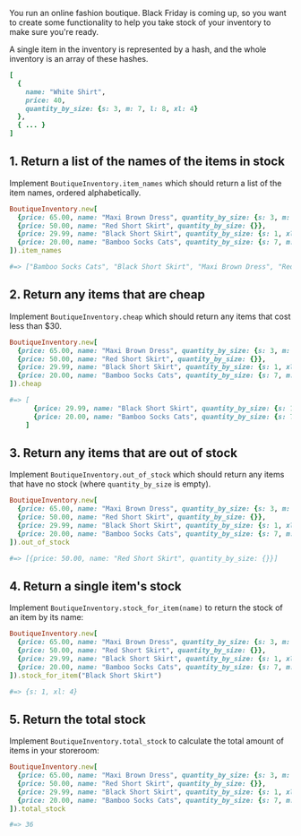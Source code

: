 You run an online fashion boutique. Black Friday is coming up, so you want to create some functionality to help you take stock of your inventory to make sure you're ready.

A single item in the inventory is represented by a hash, and the whole inventory is an array of these hashes.

```ruby
[
  {
    name: "White Shirt",
    price: 40,
    quantity_by_size: {s: 3, m: 7, l: 8, xl: 4}
  },
  { ... }
]
```


## 1. Return a list of the names of the items in stock
Implement `BoutiqueInventory.item_names` which should return a list of the item names, ordered alphabetically.

```ruby
BoutiqueInventory.new[
  {price: 65.00, name: "Maxi Brown Dress", quantity_by_size: {s: 3, m: 7, l: 8, xl: 4}},
  {price: 50.00, name: "Red Short Skirt", quantity_by_size: {}},
  {price: 29.99, name: "Black Short Skirt", quantity_by_size: {s: 1, xl: 4}},
  {price: 20.00, name: "Bamboo Socks Cats", quantity_by_size: {s: 7, m: 2}}
]).item_names

#=> ["Bamboo Socks Cats", "Black Short Skirt", "Maxi Brown Dress", "Red Short Skirt"]
```

## 2. Return any items that are cheap
Implement `BoutiqueInventory.cheap` which should return any items that cost less than $30.

```ruby
BoutiqueInventory.new[
  {price: 65.00, name: "Maxi Brown Dress", quantity_by_size: {s: 3, m: 7, l: 8, xl: 4}},
  {price: 50.00, name: "Red Short Skirt", quantity_by_size: {}},
  {price: 29.99, name: "Black Short Skirt", quantity_by_size: {s: 1, xl: 4}},
  {price: 20.00, name: "Bamboo Socks Cats", quantity_by_size: {s: 7, m: 2}}
]).cheap

#=> [
      {price: 29.99, name: "Black Short Skirt", quantity_by_size: {s: 1, xl: 4}},
      {price: 20.00, name: "Bamboo Socks Cats", quantity_by_size: {s: 7, m: 2}}
    ]
```

## 3. Return any items that are out of stock
Implement `BoutiqueInventory.out_of_stock` which should return any items that have no stock (where `quantity_by_size` is empty).

```ruby
BoutiqueInventory.new[
  {price: 65.00, name: "Maxi Brown Dress", quantity_by_size: {s: 3, m: 7, l: 8, xl: 4}},
  {price: 50.00, name: "Red Short Skirt", quantity_by_size: {}},
  {price: 29.99, name: "Black Short Skirt", quantity_by_size: {s: 1, xl: 4}},
  {price: 20.00, name: "Bamboo Socks Cats", quantity_by_size: {s: 7, m: 2}}
]).out_of_stock

#=> [{price: 50.00, name: "Red Short Skirt", quantity_by_size: {}}]
```

## 4. Return a single item's stock
Implement `BoutiqueInventory.stock_for_item(name)` to return the stock of an item by its name:

```ruby
BoutiqueInventory.new[
  {price: 65.00, name: "Maxi Brown Dress", quantity_by_size: {s: 3, m: 7, l: 8, xl: 4}},
  {price: 50.00, name: "Red Short Skirt", quantity_by_size: {}},
  {price: 29.99, name: "Black Short Skirt", quantity_by_size: {s: 1, xl: 4}},
  {price: 20.00, name: "Bamboo Socks Cats", quantity_by_size: {s: 7, m: 2}}
]).stock_for_item("Black Short Skirt")

#=> {s: 1, xl: 4}
```

## 5. Return the total stock
Implement `BoutiqueInventory.total_stock` to calculate the total amount of items in your storeroom:

```ruby
BoutiqueInventory.new[
  {price: 65.00, name: "Maxi Brown Dress", quantity_by_size: {s: 3, m: 7, l: 8, xl: 4}},
  {price: 50.00, name: "Red Short Skirt", quantity_by_size: {}},
  {price: 29.99, name: "Black Short Skirt", quantity_by_size: {s: 1, xl: 4}},
  {price: 20.00, name: "Bamboo Socks Cats", quantity_by_size: {s: 7, m: 2}}
]).total_stock

#=> 36
```